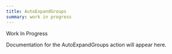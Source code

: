 ```yaml
---
title: AutoExpandGroups
summary: work in progress
---
```


Work In Progress

Documentation for the AutoExpandGroups action will appear here.